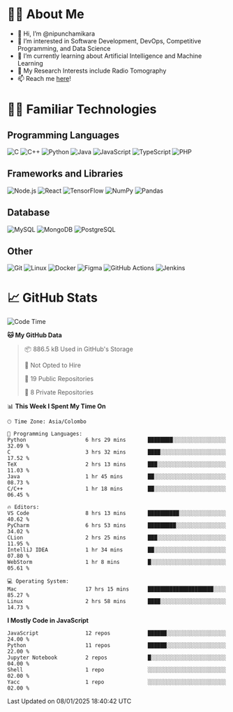# 🙋‍♂️ About Me
- 👋 Hi, I’m @nipunchamikara
- 👀 I’m interested in Software Development, DevOps, Competitive Programming, and Data Science
- 🌱 I’m currently learning about Artificial Intelligence and Machine Learning
- 📜 My Research Interests include Radio Tomography
- 📫 Reach me [here](mailto:nipunchamikara@yahoo.com)!

# 👨‍💻 Familiar Technologies

## Programming Languages
![C](https://img.icons8.com/color/48/000000/c-programming.png "C")
![C++](https://img.icons8.com/color/48/000000/c-plus-plus-logo.png "C++")
![Python](https://img.icons8.com/color/48/000000/python.png "Python")
![Java](https://img.icons8.com/color/48/000000/java-coffee-cup-logo.png "Java")
![JavaScript](https://img.icons8.com/color/48/000000/javascript.png "JavaScript")
![TypeScript](https://img.icons8.com/color/48/000000/typescript.png "TypeScript")
![PHP](https://img.icons8.com/officel/48/000000/php-logo.png "PHP")

## Frameworks and Libraries
![Node.js](https://img.icons8.com/color/48/000000/nodejs.png "Node.js")
![React](https://img.icons8.com/officel/48/000000/react.png "React")
![TensorFlow](https://img.icons8.com/color/48/000000/tensorflow.png "TensorFlow")
![NumPy](https://img.icons8.com/color/48/000000/numpy.png "NumPy")
![Pandas](https://img.icons8.com/color/48/000000/pandas.png "Pandas")

## Database
![MySQL](https://img.icons8.com/color/48/000000/mysql-logo.png "MySQL")
![MongoDB](https://img.icons8.com/color/48/000000/mongodb.png "MongoDB")
![PostgreSQL](https://img.icons8.com/color/48/000000/postgreesql.png "PostgreSQL")

## Other
![Git](https://img.icons8.com/color/48/000000/git.png "Git")
![Linux](https://img.icons8.com/color/48/000000/linux.png "Linux")
![Docker](https://img.icons8.com/color/48/000000/docker.png "Docker")
![Figma](https://img.icons8.com/color/48/000000/figma.png "Figma")
![GitHub Actions](https://img.icons8.com/color/48/000000/github.png "GitHub Actions")
![Jenkins](https://img.icons8.com/color/48/000000/jenkins.png "Jenkins")

# 📈 GitHub Stats

<!--START_SECTION:waka-->
![Code Time](http://img.shields.io/badge/Code%20Time-1%2C185%20hrs%2016%20mins-blue)

**🐱 My GitHub Data** 

> 📦 886.5 kB Used in GitHub's Storage 
 > 
> 🚫 Not Opted to Hire
 > 
> 📜 19 Public Repositories 
 > 
> 🔑 8 Private Repositories 
 > 
📊 **This Week I Spent My Time On** 

```text
🕑︎ Time Zone: Asia/Colombo

💬 Programming Languages: 
Python                   6 hrs 29 mins       ████████░░░░░░░░░░░░░░░░░   32.09 % 
C                        3 hrs 32 mins       ████░░░░░░░░░░░░░░░░░░░░░   17.52 % 
TeX                      2 hrs 13 mins       ███░░░░░░░░░░░░░░░░░░░░░░   11.03 % 
Java                     1 hr 45 mins        ██░░░░░░░░░░░░░░░░░░░░░░░   08.73 % 
C/C++                    1 hr 18 mins        ██░░░░░░░░░░░░░░░░░░░░░░░   06.45 % 

🔥 Editors: 
VS Code                  8 hrs 13 mins       ██████████░░░░░░░░░░░░░░░   40.62 % 
PyCharm                  6 hrs 53 mins       █████████░░░░░░░░░░░░░░░░   34.02 % 
CLion                    2 hrs 25 mins       ███░░░░░░░░░░░░░░░░░░░░░░   11.95 % 
IntelliJ IDEA            1 hr 34 mins        ██░░░░░░░░░░░░░░░░░░░░░░░   07.80 % 
WebStorm                 1 hr 8 mins         █░░░░░░░░░░░░░░░░░░░░░░░░   05.61 % 

💻 Operating System: 
Mac                      17 hrs 15 mins      █████████████████████░░░░   85.27 % 
Linux                    2 hrs 58 mins       ████░░░░░░░░░░░░░░░░░░░░░   14.73 % 
```

**I Mostly Code in JavaScript** 

```text
JavaScript               12 repos            ██████░░░░░░░░░░░░░░░░░░░   24.00 % 
Python                   11 repos            ██████░░░░░░░░░░░░░░░░░░░   22.00 % 
Jupyter Notebook         2 repos             █░░░░░░░░░░░░░░░░░░░░░░░░   04.00 % 
Shell                    1 repo              ░░░░░░░░░░░░░░░░░░░░░░░░░   02.00 % 
Yacc                     1 repo              ░░░░░░░░░░░░░░░░░░░░░░░░░   02.00 % 
```




 Last Updated on 08/01/2025 18:40:42 UTC
<!--END_SECTION:waka-->

